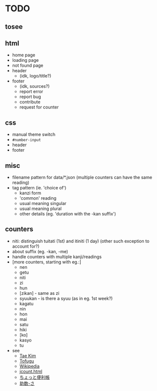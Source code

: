 # TODO

## tosee

## html
* home page
* loading page
* not found page
* header
  - (idk, logo/title?)
* footer
  - (idk, sources?)
  - report error
  - report bug
  - contribute
  - request for counter

## css
* manual theme switch
* `#number-input`
* header
* footer

## misc
* filename pattern for data/*.json (multiple counters can have the same reading)
* tag pattern (ie. 'choice of')
  - kanzi form
  - 'common' reading
  - usual meaning singular
  - usual meaning plural
  - other details (eg. 'duration with the -kan suffix')

## counters
* niti: distinguish tuitati (1st) and itiniti (1 day) (other such exception to account for?)
* about suffix (eg. -kan, -me)
* handle counters with multiple kanji/readings
* [more counters, starting with eg.:]
  - nen
  - getu
  - niti
  - zi
  - hun
  - [zikan] - same as zi
  - syuukan - is there a syuu (as in eg. 1st week?)
  - kagatu
  - nin
  - hon
  - mai
  - satu
  - hiki
  - [ko]
  - kasyo
  - tu
* see
  - [Tae Kim](http://guidetojapanese.org/learn/grammar/numbers)
  - [Tofugu](https://www.tofugu.com/japanese/japanese-counters-list/)
  - [Wikipedia](https://en.wikipedia.org/wiki/Japanese_counter_word)
  - [jcount.html](https://www.trussel.com/jcount.htm)
  - [ちょっと便利帳](https://www.benricho.org/kazu/kazu_riyou.html)
  - [助数-さ](https://hiramatu-hifuka.com/onyak/onyak2/josu-sa.html)
